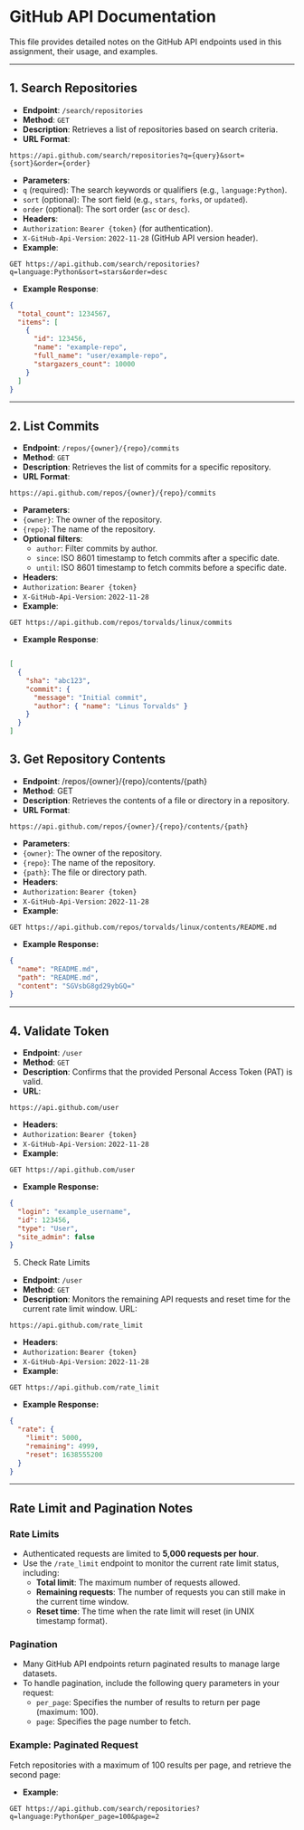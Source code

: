 # GitHub API Documentation

This file provides detailed notes on the GitHub API endpoints used in this assignment, their usage, and examples.

---

## 1. Search Repositories

- **Endpoint**: `/search/repositories`
- **Method**: `GET`
- **Description**: Retrieves a list of repositories based on search criteria.
- **URL Format**:
```plaintext
https://api.github.com/search/repositories?q={query}&sort={sort}&order={order}
```
- **Parameters**:
- `q` (required): The search keywords or qualifiers (e.g., `language:Python`).
- `sort` (optional): The sort field (e.g., `stars`, `forks`, or `updated`).
- `order` (optional): The sort order (`asc` or `desc`).
- **Headers**:
- `Authorization`: `Bearer {token}` (for authentication).
- `X-GitHub-Api-Version`: `2022-11-28` (GitHub API version header).
- **Example**:
```plaintext
GET https://api.github.com/search/repositories?q=language:Python&sort=stars&order=desc
```
- **Example Response**:
```json
{
  "total_count": 1234567,
  "items": [
    {
      "id": 123456,
      "name": "example-repo",
      "full_name": "user/example-repo",
      "stargazers_count": 10000
    }
  ]
}
```
---

## 2. List Commits

- **Endpoint**: `/repos/{owner}/{repo}/commits`
- **Method**: `GET`
- **Description**: Retrieves the list of commits for a specific repository.
- **URL Format**:
```plaintext
https://api.github.com/repos/{owner}/{repo}/commits
```
- **Parameters**:
- `{owner}`: The owner of the repository.
- `{repo}`: The name of the repository.
- **Optional filters**:
  - `author`: Filter commits by author.
  - `since`: ISO 8601 timestamp to fetch commits after a specific date.
  - `until`: ISO 8601 timestamp to fetch commits before a specific date.
- **Headers**:
- `Authorization`: `Bearer {token}`
- `X-GitHub-Api-Version`: `2022-11-28`
- **Example**:
```plaintext
GET https://api.github.com/repos/torvalds/linux/commits
```
- **Example Response**:
```json

[
  {
    "sha": "abc123",
    "commit": {
      "message": "Initial commit",
      "author": { "name": "Linus Torvalds" }
    }
  }
]
```
## 3. Get Repository Contents

- **Endpoint**: /repos/{owner}/{repo}/contents/{path}
- **Method**: GET
- **Description**: Retrieves the contents of a file or directory in a repository.
- **URL Format**:
```plaintext
https://api.github.com/repos/{owner}/{repo}/contents/{path}
```
- **Parameters**:
- `{owner}`: The owner of the repository.
- `{repo}`: The name of the repository.
- `{path}`: The file or directory path.
- **Headers**:
- `Authorization`: `Bearer {token}`
- `X-GitHub-Api-Version`: `2022-11-28`
- **Example**:
```plaintext
GET https://api.github.com/repos/torvalds/linux/contents/README.md
```
- **Example Response:**
```json
{
  "name": "README.md",
  "path": "README.md",
  "content": "SGVsbG8gd29ybGQ="
}
```
---

## 4. Validate Token

- **Endpoint**: `/user`
- **Method**: `GET`
- **Description**: Confirms that the provided Personal Access Token (PAT) is valid.
- **URL**:
```plaintext
https://api.github.com/user
```
- **Headers**:
- `Authorization`: `Bearer {token}`
- `X-GitHub-Api-Version`: `2022-11-28`
- **Example**:
```plaintext
GET https://api.github.com/user
```
- **Example Response:**
```json
{
  "login": "example_username",
  "id": 123456,
  "type": "User",
  "site_admin": false
}
```
5. Check Rate Limits

- **Endpoint**: `/user`
- **Method**: `GET`
- **Description**: Monitors the remaining API requests and reset time for the current rate limit window.
URL:
```plaintext
https://api.github.com/rate_limit
```
- **Headers**:
- `Authorization`: `Bearer {token}`
- `X-GitHub-Api-Version`: `2022-11-28`
- **Example**:
```plaintext
GET https://api.github.com/rate_limit
```
- **Example Response:**
```json
{
  "rate": {
    "limit": 5000,
    "remaining": 4999,
    "reset": 1638555200
  }
}
```
---

## **Rate Limit and Pagination Notes**

### **Rate Limits**
- Authenticated requests are limited to **5,000 requests per hour**.
- Use the `/rate_limit` endpoint to monitor the current rate limit status, including:
  - **Total limit**: The maximum number of requests allowed.
  - **Remaining requests**: The number of requests you can still make in the current time window.
  - **Reset time**: The time when the rate limit will reset (in UNIX timestamp format).

### **Pagination**
- Many GitHub API endpoints return paginated results to manage large datasets. 
- To handle pagination, include the following query parameters in your request:
  - `per_page`: Specifies the number of results to return per page (maximum: 100).
  - `page`: Specifies the page number to fetch.

### **Example: Paginated Request**
Fetch repositories with a maximum of 100 results per page, and retrieve the second page:

- **Example**:
```plaintext
GET https://api.github.com/search/repositories?q=language:Python&per_page=100&page=2
```